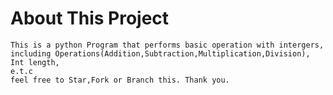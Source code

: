 # About This Project
    This is a python Program that performs basic operation with intergers,
    including Operations(Addition,Subtraction,Multiplication,Division),
    Int length,
    e.t.c
    feel free to Star,Fork or Branch this. Thank you.
